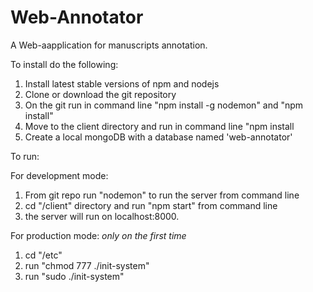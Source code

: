 # Web-Annotator
A Web-aapplication for manuscripts annotation.

To install do the following:

1. Install latest stable versions of npm and nodejs 
2. Clone or download the git repository
3. On the git run in command line "npm install -g nodemon" and "npm install"
4. Move to the client directory and run in command line "npm install
5. Create a local mongoDB with a database named 'web-annotator'

To run:

For development mode:
1. From git repo run "nodemon" to run the server from command line 
2. cd "/client" directory and run "npm start" from command line 
3. the server will run on localhost:8000.

For production mode:
*only on the first time*
1. cd "<projet-folder-path>/etc"
2. run "chmod 777 ./init-system"
2. run "sudo ./init-system"